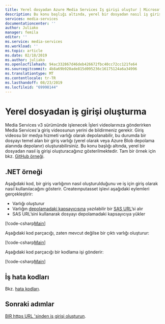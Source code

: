 ```yaml
---
title: Yerel dosyadan Azure Media Services Iş girişi oluştur | Microsoft Docs
description: Bu konu başlığı altında, yerel bir dosyadan nasıl iş girişi oluşturacağınız gösterilmektedir.
services: media-services
documentationcenter: ''
author: Juliako
manager: femila
editor: ''
ms.service: media-services
ms.workload: ''
ms.topic: article
ms.date: 02/18/2019
ms.author: juliako
ms.openlocfilehash: 94ac332867d46deb426672fbc40cc72cc121fe64
ms.sourcegitcommit: 4b8a69b920ade815d095236c16175124a6a34996
ms.translationtype: MT
ms.contentlocale: tr-TR
ms.lasthandoff: 08/23/2019
ms.locfileid: "69998144"
---
```

# <a name="create-a-job-input-from-a-local-file"></a>Yerel dosyadan iş girişi oluşturma

Media Services v3 sürümünde işlenecek İşleri videolarınıza gönderirken Media Services'a giriş videosunun yerini de bildirmeniz gerekir. Giriş videosu bir medya hizmeti varlığı olarak depolanabilir, bu durumda bir dosyayı temel alan bir giriş varlığı (yerel olarak veya Azure Blob depolama alanında depolanır) oluşturabilirsiniz. Bu konu başlığı altında, yerel bir dosyadan nasıl iş girişi oluşturacağınız gösterilmektedir. Tam bir örnek için bkz. [GitHub örneği](https://github.com/Azure-Samples/media-services-v3-dotnet-tutorials/blob/master/AMSV3Tutorials/UploadEncodeAndStreamFiles/Program.cs).

## <a name="net-sample"></a>.NET örneği

Aşağıdaki kod, bir giriş varlığının nasıl oluşturulduğunu ve iş için giriş olarak nasıl kullanılacağını gösterir. Createınputasset işlevi aşağıdaki eylemleri gerçekleştirir:

* Varlığı oluşturur
* Varlığın [depolamadaki kapsayıcısına](https://docs.microsoft.com/azure/storage/blobs/storage-quickstart-blobs-dotnet#upload-blobs-to-a-container) yazılabilir bir [SAS URL](https://docs.microsoft.com/azure/storage/common/storage-dotnet-shared-access-signature-part-1)’si alır
* SAS URL’sini kullanarak dosyayı depolamadaki kapsayıcıya yükler

[!code-csharp[Main](../../../media-services-v3-dotnet-tutorials/AMSV3Tutorials/UploadEncodeAndStreamFiles/Program.cs#CreateInputAsset)]

Aşağıdaki kod parçacığı, zaten mevcut değilse bir çıktı varlığı oluşturur:

[!code-csharp[Main](../../../media-services-v3-dotnet-tutorials/AMSV3Tutorials/UploadEncodeAndStreamFiles/Program.cs#CreateOutputAssetAsync)]

Aşağıdaki kod parçacığı bir kodlama işi gönderir:

[!code-csharp[Main](../../../media-services-v3-dotnet-tutorials/AMSV3Tutorials/UploadEncodeAndStreamFiles/Program.cs#SubmitJob)]

## <a name="job-error-codes"></a>İş hata kodları

Bkz. [hata kodları](https://docs.microsoft.com/rest/api/media/jobs/get#joberrorcode).

## <a name="next-steps"></a>Sonraki adımlar

[BIR https URL 'sinden iş girişi oluşturun](job-input-from-http-how-to.md).
